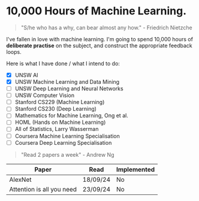 # 10,000 Hours of Machine Learning.

> "S/he who has a why, can bear almost any how." - Friedrich Nietzche

I've fallen in love with machine learning.
I'm going to spend 10,000 hours of **deliberate practise** on the subject, and construct the appropriate feedback loops.

Here is what I have done / what I intend to do:
- [X] UNSW AI
- [X] UNSW Machine Learning and Data Mining
- [ ] UNSW Deep Learning and Neural Networks
- [ ] UNSW Computer Vision
- [ ] Stanford CS229 (Machine Learning)
- [ ] Stanford CS230 (Deep Learning)
- [ ] Mathematics for Machine Learning, Ong et al.
- [ ] HOML (Hands on Machine Learning)
- [ ] All of Statistics, Larry Wasserman
- [ ] Coursera Machine Learning Specialisation
- [ ] Coursera Deep Learning Specialisation

> "Read 2 papers a week" - Andrew Ng

| Paper | Read | Implemented |
| ------------- | ------------- |------------- |
| AlexNet | 18/09/24| No |
| Attention is all you need | 23/09/24| No |

